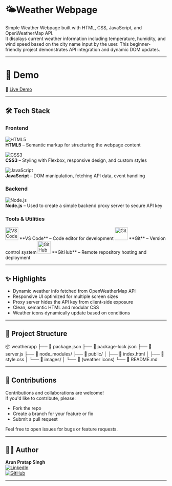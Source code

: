 # 🌤️Weather Webpage

Simple Weather Webpage built with HTML, CSS, JavaScript, and OpenWeatherMap API.  
It displays current weather information including temperature, humidity, and wind speed based on the city name input by the user. This beginner-friendly project demonstrates API integration and dynamic DOM updates.

---

# 🚀 Demo

🔗 [Live Demo](https://gitarun009.github.io/Weather-Website/)

---

## 🛠️ Tech Stack

### Frontend  
![HTML5](https://img.shields.io/badge/HTML5-E34F26?style=for-the-badge&logo=html5&logoColor=white)  
**HTML5** – Semantic markup for structuring the webpage content  

![CSS3](https://img.shields.io/badge/CSS3-1572B6?style=for-the-badge&logo=css3&logoColor=white)  
**CSS3** – Styling with Flexbox, responsive design, and custom styles  

![JavaScript](https://img.shields.io/badge/JavaScript-F7DF1E?style=for-the-badge&logo=javascript&logoColor=black)  
**JavaScript** – DOM manipulation, fetching API data, event handling  

### Backend  
![Node.js](https://img.shields.io/badge/Node.js-339933?style=for-the-badge&logo=nodedotjs&logoColor=white)  
**Node.js** – Used to create a simple backend proxy server to secure API key  

### Tools & Utilities  

<img src="https://cdn.jsdelivr.net/gh/devicons/devicon/icons/vscode/vscode-original.svg" alt="VS Code" width="40" height="40" />  
**VS Code** – Code editor for development  

<img src="https://cdn.jsdelivr.net/gh/devicons/devicon/icons/git/git-original.svg" alt="Git" width="40" height="40" />  
**Git** – Version control system  

<img src="https://cdn.jsdelivr.net/gh/devicons/devicon/icons/github/github-original.svg" alt="GitHub" width="40" height="40" />  
**GitHub** – Remote repository hosting and deployment  

---

## ✨ Highlights

- Dynamic weather info fetched from OpenWeatherMap API  
- Responsive UI optimized for multiple screen sizes  
- Proxy server hides the API key from client-side exposure  
- Clean, semantic HTML and modular CSS  
- Weather icons dynamically update based on conditions  

---

## 📁 Project Structure

📦 weatherapp
├── 📄 package.json
├── 📄 package-lock.json
├── 📄 server.js
├── 📁 node_modules/
├── 📁 public/
│   ├── 📄 index.html
│   ├── 📄 style.css
│   └── 📁 images/
│       └── 📄 (weather icons)
└── 📄 README.md


---

## 👥 Contributions

Contributions and collaborations are welcome!  
If you'd like to contribute, please:

- Fork the repo  
- Create a branch for your feature or fix  
- Submit a pull request  

Feel free to open issues for bugs or feature requests.

---

## 👨‍💻 Author

**Arun Pratap Singh**  
[![LinkedIn](https://img.shields.io/badge/LinkedIn-Arun%20Pratap%20Singh-blue?style=flat-square&logo=linkedin)](https://www.linkedin.com/in/arun-pratap-singh09/)  
[![GitHub](https://img.shields.io/badge/GitHub-gitarun009-black?style=flat-square&logo=github)](https://github.com/gitarun009)

---
